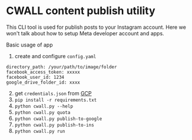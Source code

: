 # CWALL content publish utility
This CLI tool is used for publish posts to your Instagram account.
Here we won't talk about how to setup Meta developer account and apps.

Basic usage of app
1. create and configure `config.yaml`
```
directory_path: /your/path/to/image/folder
facebook_access_token: xxxxx
facebook_user_id: 1234
google_drive_folder_id: xxxx
```
2. get `credentials.json` from [GCP](console.cloud.google.com/workspace-api/credentials)
3. `pip install -r requirements.txt`
4. `python cwall.py --help`
5. `python cwall.py quota`
6. `python cwall.py publish-to-google`
7. `python cwall.py publish-to-ins`
8. `python cwall.py run`
